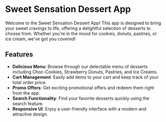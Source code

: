 # Sweet Sensation Dessert App

Welcome to the Sweet Sensation Dessert App! This app is designed to bring your sweet cravings to life, offering a delightful selection of desserts to choose from. Whether you're in the mood for cookies, donuts, pastries, or ice cream, we've got you covered!

## Features

- **Delicious Menu**: Browse through our delectable menu of desserts including Choc-Cookies, Strawberry Donuts, Pastries, and Ice Creams.
- **Cart Management**: Easily add items to your cart and keep track of your total order price.
- **Promo Offers**: Get exciting promotional offers and redeem them right from the app.
- **Search Functionality**: Find your favorite desserts quickly using the search feature.
- **Responsive UI**: Enjoy a user-friendly interface with a modern and attractive design.
